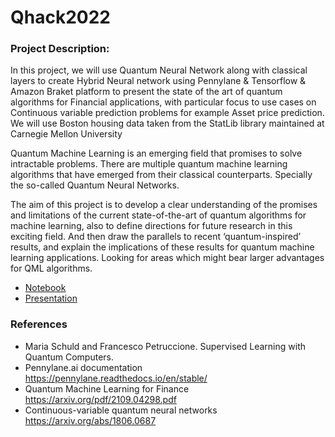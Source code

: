 # Qhack2022

### Project Description:
In this project, we will use Quantum Neural Network along with classical layers to create Hybrid Neural network using Pennylane & Tensorflow & Amazon Braket platform to present the state of the art of quantum algorithms for Financial applications, with particular focus to use cases on Continuous variable prediction problems for example Asset price prediction. We will use Boston housing data taken from the StatLib library maintained at Carnegie Mellon University

Quantum Machine Learning is an emerging field that promises to solve intractable problems. There are multiple quantum machine learning algorithms that have emerged from their classical counterparts. Specially the so-called Quantum Neural Networks.

The aim of this project is to develop a clear understanding of the promises and limitations of the current state-of-the-art of quantum algorithms for machine learning, also to define directions for future research in this exciting field. And then draw the parallels to recent ‘quantum-inspired’ results, and explain the implications of these results for quantum machine learning applications. Looking for areas which might bear larger advantages for QML algorithms.

- [Notebook](https://github.com/pratjz/Qhack2022/blob/main/Asset_Price_Prediction_Pennylane_v1.ipynb)
- [Presentation](https://github.com/pratjz/Qhack2022/blob/main/Asset_Price_Prediction_Pennylane_v1.pdf)

### References
- Maria Schuld and Francesco Petruccione. Supervised Learning with Quantum Computers.
- Pennylane.ai documentation https://pennylane.readthedocs.io/en/stable/
- Quantum Machine Learning for Finance https://arxiv.org/pdf/2109.04298.pdf
- Continuous-variable quantum neural networks https://arxiv.org/abs/1806.0687
